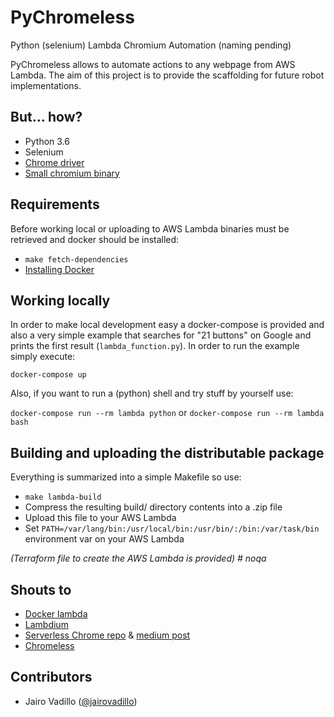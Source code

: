 # PyChromeless

Python (selenium) Lambda Chromium Automation (naming pending)

PyChromeless allows to automate actions to any webpage from AWS Lambda. The aim of this project is to provide
 the scaffolding for future robot implementations.

## But... how?

* Python 3.6
* Selenium
* [Chrome driver](https://sites.google.com/a/chromium.org/chromedriver/)
* [Small chromium binary](https://github.com/adieuadieu/serverless-chrome/releases)

## Requirements

Before working local or uploading to AWS Lambda binaries must be retrieved and docker should be installed:

* `make fetch-dependencies`
* [Installing Docker](https://docs.docker.com/engine/installation/#get-started)


## Working locally

In order to make local development easy a docker-compose is provided and also a very simple example that searches 
 for "21 buttons" on Google and prints the first result (`lambda_function.py`). In order to run the example simply execute:

`docker-compose up`

Also, if you want to run a (python) shell and try stuff by yourself use:

`docker-compose run --rm lambda python` or `docker-compose run --rm lambda bash`

## Building and uploading the distributable package

Everything is summarized into a simple Makefile so use:

* `make lambda-build`
* Compress the resulting build/ directory contents into a .zip file
* Upload this file to your AWS Lambda
* Set `PATH=/var/lang/bin:/usr/local/bin:/usr/bin/:/bin:/var/task/bin` environment var on your AWS Lambda

_(Terraform file to create the AWS Lambda is provided) # noqa_

## Shouts to
* [Docker lambda](https://github.com/lambci/docker-lambda)
* [Lambdium](https://github.com/smithclay/lambdium)
* [Serverless Chrome repo](https://github.com/adieuadieu/serverless-chrome) & [medium post](https://medium.com/@marco.luethy/running-headless-chrome-on-aws-lambda-fa82ad33a9eb)
* [Chromeless](https://github.com/graphcool/chromeless)

## Contributors
* Jairo Vadillo ([@jairovadillo](https://github.com/jairovadillo))

